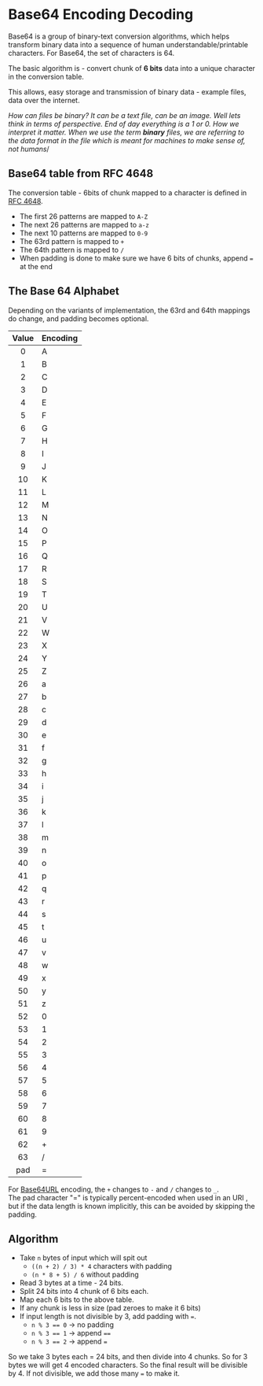 # Base64 Encoding Decoding

Base64 is a group of binary-text conversion algorithms, which helps transform binary data into a sequence of human understandable/printable characters. For Base64, the set of characters is 64.

The basic algorithm is - convert chunk of **6 bits** data into a unique character in the conversion table.



This allows, easy storage and transmission of binary data - example files, data over the internet.

*How can files be binary? It can be a text file, can be an image. Well lets think in terms of perspective. End of day everything is a 1 or 0. How we interpret it matter. When we use the term **binary** files, we are referring to the data format in the file which is meant for machines to make sense of, not humans*/

## Base64 table from RFC 4648

The conversion table - 6bits of chunk mapped to a character is defined in [RFC 4648](https://datatracker.ietf.org/doc/html/rfc4648#section-4).
- The first 26 patterns are mapped to `A-Z`
- The next 26 patterns are mapped to `a-z`
- The next 10 patterns are mapped to `0-9`
- The 63rd pattern is mapped to `+`
- The 64th pattern is mapped to `/`
- When padding is done to make sure we have 6 bits of chunks, append `=` at the end


## The Base 64 Alphabet

Depending on the variants of implementation, the 63rd and 64th mappings do change, and padding becomes optional.

| Value | Encoding |
| :---: | -------- |
|   0   | A        |
|   1   | B        |
|   2   | C        |
|   3   | D        |
|   4   | E        |
|   5   | F        |
|   6   | G        |
|   7   | H        |
|   8   | I        |
|   9   | J        |
|  10   | K        |
|  11   | L        |
|  12   | M        |
|  13   | N        |
|  14   | O        |
|  15   | P        |
|  16   | Q        |
|  17   | R        |
|  18   | S        |
|  19   | T        |
|  20   | U        |
|  21   | V        |
|  22   | W        |
|  23   | X        |
|  24   | Y        |
|  25   | Z        |
|  26   | a        |
|  27   | b        |
|  28   | c        |
|  29   | d        |
|  30   | e        |
|  31   | f        |
|  32   | g        |
|  33   | h        |
|  34   | i        |
|  35   | j        |
|  36   | k        |
|  37   | l        |
|  38   | m        |
|  39   | n        |
|  40   | o        |
|  41   | p        |
|  42   | q        |
|  43   | r        |
|  44   | s        |
|  45   | t        |
|  46   | u        |
|  47   | v        |
|  48   | w        |
|  49   | x        |
|  50   | y        |
|  51   | z        |
|  52   | 0        |
|  53   | 1        |
|  54   | 2        |
|  55   | 3        |
|  56   | 4        |
|  57   | 5        |
|  58   | 6        |
|  59   | 7        |
|  60   | 8        |
|  61   | 9        |
|  62   | +        |
|  63   | /        |
|  pad  | =        |
For [Base64URL](https://datatracker.ietf.org/doc/html/rfc4648#section-5) encoding, the `+` changes to `-` and `/` changes to `_`.  
The pad character "=" is typically percent-encoded when used in an URI , but if the data length is known implicitly, this can be avoided by skipping the padding.
## Algorithm

- Take `n` bytes of input which will spit out 
	- `((n + 2) / 3) * 4` characters with padding
	- `(n * 8 + 5) / 6` without padding
- Read 3 bytes at a time - 24 bits.
- Split 24 bits into 4 chunk of 6 bits each.
- Map each 6 bits to the above table.
- If any chunk is less in size (pad zeroes to make it 6 bits)
- If input length is not divisible by 3, add padding with `=`.
	- `n % 3 == 0` -> no padding
	- `n % 3 == 1` -> append `==`
	- `n % 3 == 2` -> append `=`

So we take 3 bytes each = 24 bits, and then divide into 4 chunks. So for 3 bytes we will get 4 encoded characters. So the final result will be divisible by 4. If not divisible, we add those many `=` to make it.



